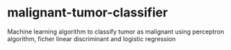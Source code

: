 # malignant-tumor-classifier
Machine learning algorithm to classify tumor as malignant using perceptron algorithm, ficher linear discriminant and logistic regression
